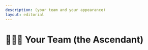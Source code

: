 ```yaml
---
description: (your team and your appearance)
layout: editorial
---
```


# 💁🏻‍♀️ Your Team (the Ascendant)

